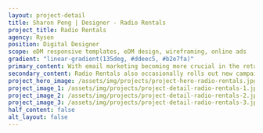 ```yaml
---
layout: project-detail
title: Sharon Peng | Designer - Radio Rentals
project_title: Radio Rentals
agency: Rysen
position: Digital Designer
scope: eDM responsive templates, eDM design, wireframing, online ads
gradient: "linear-gradient(135deg, #ddeec5, #b2e7fa)"
primary_content: With email marketing becoming more crucial in the retail sector, Radio Rentals wanted to be sure their marketing collaterals are well received in every device possible. My challenge was to keep the usual brand guidelines and their love for dynamic graphics within a template guideline. Creating a mobile first design was crucial to making sure the design is visually striking on every device.
secondary_content: Radio Rentals also occasionally rolls out new campaigns, which can be a challenge to create an exciting look and feel that’s different to the previous campaigns. The look and feel has to fit well across online ads and various digital collaterals, while keeping the crucial elements of the brand.
project_hero_image: /assets/img/projects/project-hero-radio-rentals.jpg
project_image_1: /assets/img/projects/project-detail-radio-rentals-1.jpg
project_image_2: /assets/img/projects/project-detail-radio-rentals-2.jpg
project_image_3: /assets/img/projects/project-detail-radio-rentals-3.jpg
half_content: false
alt_layout: false
---
```

